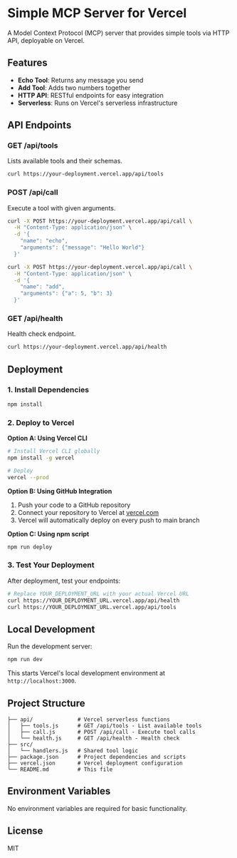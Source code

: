 # Simple MCP Server for Vercel

A Model Context Protocol (MCP) server that provides simple tools via HTTP API, deployable on Vercel.

## Features

- **Echo Tool**: Returns any message you send
- **Add Tool**: Adds two numbers together
- **HTTP API**: RESTful endpoints for easy integration
- **Serverless**: Runs on Vercel's serverless infrastructure

## API Endpoints

### GET /api/tools
Lists available tools and their schemas.

```bash
curl https://your-deployment.vercel.app/api/tools
```

### POST /api/call
Execute a tool with given arguments.

```bash
curl -X POST https://your-deployment.vercel.app/api/call \
  -H "Content-Type: application/json" \
  -d '{
    "name": "echo",
    "arguments": {"message": "Hello World"}
  }'
```

```bash
curl -X POST https://your-deployment.vercel.app/api/call \
  -H "Content-Type: application/json" \
  -d '{
    "name": "add", 
    "arguments": {"a": 5, "b": 3}
  }'
```

### GET /api/health
Health check endpoint.

```bash
curl https://your-deployment.vercel.app/api/health
```

## Deployment

### 1. Install Dependencies

```bash
npm install
```

### 2. Deploy to Vercel

**Option A: Using Vercel CLI**

```bash
# Install Vercel CLI globally
npm install -g vercel

# Deploy
vercel --prod
```

**Option B: Using GitHub Integration**

1. Push your code to a GitHub repository
2. Connect your repository to Vercel at [vercel.com](https://vercel.com)
3. Vercel will automatically deploy on every push to main branch

**Option C: Using npm script**

```bash
npm run deploy
```

### 3. Test Your Deployment

After deployment, test your endpoints:

```bash
# Replace YOUR_DEPLOYMENT_URL with your actual Vercel URL
curl https://YOUR_DEPLOYMENT_URL.vercel.app/api/health
curl https://YOUR_DEPLOYMENT_URL.vercel.app/api/tools
```

## Local Development

Run the development server:

```bash
npm run dev
```

This starts Vercel's local development environment at `http://localhost:3000`.

## Project Structure

```
├── api/              # Vercel serverless functions
│   ├── tools.js      # GET /api/tools - List available tools
│   ├── call.js       # POST /api/call - Execute tool calls  
│   └── health.js     # GET /api/health - Health check
├── src/
│   └── handlers.js   # Shared tool logic
├── package.json      # Project dependencies and scripts
├── vercel.json       # Vercel deployment configuration
└── README.md         # This file
```

## Environment Variables

No environment variables are required for basic functionality.

## License

MIT